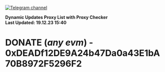 [![Telegram channel](https://img.shields.io/endpoint?url=https://runkit.io/damiankrawczyk/telegram-badge/branches/master?url=https://t.me/n4z4v0d)](https://t.me/n4z4v0d) 

**Dynamic Updates Proxy List with Proxy Checker**  
**Last Updated: 19.12.23 15:40**

# DONATE (_any evm_) - 0xDEADf12DE9A24b47Da0a43E1bA70B8972F5296F2
